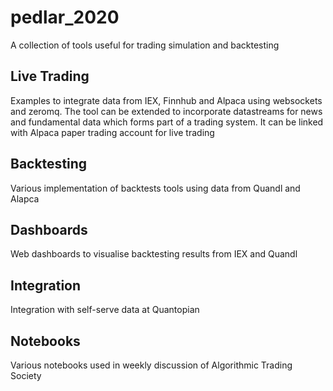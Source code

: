 # pedlar_2020

A collection of tools useful for trading simulation and backtesting 

## Live Trading  

Examples to integrate data from IEX, Finnhub and Alpaca using websockets and zeromq. The tool can be extended to incorporate datastreams for news and fundamental data which forms part of a trading system. 
It can be linked with Alpaca paper trading account for live trading 

## Backtesting 

Various implementation of backtests tools using data from Quandl and Alapca 

## Dashboards 

Web dashboards to visualise backtesting results from IEX and Quandl 


## Integration 

Integration with self-serve data at Quantopian 


## Notebooks 

Various notebooks used in weekly discussion of Algorithmic Trading Society  